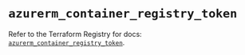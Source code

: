 # `azurerm_container_registry_token`

Refer to the Terraform Registry for docs: [`azurerm_container_registry_token`](https://registry.terraform.io/providers/hashicorp/azurerm/4.37.0/docs/resources/container_registry_token).

